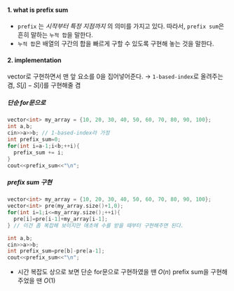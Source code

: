 #### 1. what is prefix sum
- `prefix` 는 *시작부터 특정 지점까지* 의 의미를 가지고 있다.
  따라서, `prefix sum`은 흔히 말하는 `누적 합`을 말한다.
- `누적 합`은 배열의 구간의 합을 빠르게 구할 수 있도록 구현해 놓는 것을 말한다.

#### 2. implementation
vector로 구현하면서 맨 앞 요소를 0을 집어넣어준다.
&rarr; `1-based-index`로 올려주는 겸, $S[j]-S[i]$를 구현해줄 겸

##### 단순 for문으로

```cpp
vector<int> my_array = {10, 20, 30, 40, 50, 60, 70, 80, 90, 100};
int a,b;
cin>>a>>b; // 1-based-index라 가정
int prefix_sum=0;
for(int i=a-1;i<b;++i){
  prefix_sum += i;
}
cout<<prefix_sum<<"\n";
```

##### prefix sum 구현

```cpp
vector<int> my_array = {10, 20, 30, 40, 50, 60, 70, 80, 90, 100};
vector<int> pre(my_array.size()+1,0);
for(int i=1;i<=my_array.size();++i){
  pre[i]=pre[i-1]+my_array[i-1];
} // 이건 좀 복잡해 보이지만 애초에 수를 받을 때부터 구현해주면 된다.

int a,b;
cin>>a>>b;
int prefix_sum=pre[b]-pre[a-1];
cout<<prefix_sum<<"\n";
```

- 시간 복잡도 상으로 보면
  단순 for문으로 구현하였을 땐 $O(n)$
  prefix sum을 구현해주었을 땐 $O(1)$

